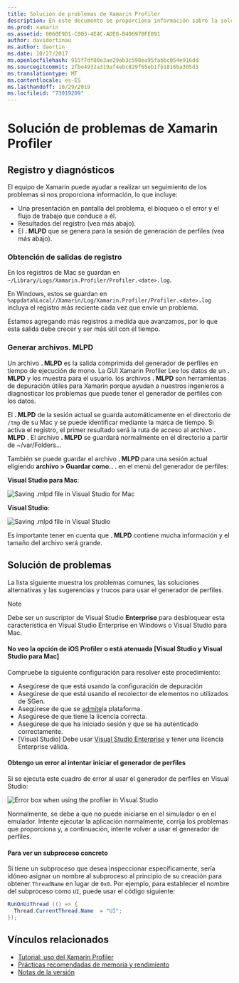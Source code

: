 ```yaml
---
title: Solución de problemas de Xamarin Profiler
description: En este documento se proporciona información sobre la solución de problemas relacionados con el Xamarin Profiler. Describe los problemas relacionados con el registro y los diagnósticos, el IDE y otros temas.
ms.prod: xamarin
ms.assetid: 0060E9D1-C003-4E4C-ADE8-B406978FE891
author: davidortinau
ms.author: daortin
ms.date: 10/27/2017
ms.openlocfilehash: 915f7df80e3ae29ab3c598ea95fabbc054e916dd
ms.sourcegitcommit: 2fbe4932a319af4ebc829f65eb1fb1816ba305d3
ms.translationtype: MT
ms.contentlocale: es-ES
ms.lasthandoff: 10/29/2019
ms.locfileid: "73019209"
---
```

# <a name="xamarin-profiler-troubleshooting"></a>Solución de problemas de Xamarin Profiler

## <a name="logging-and-diagnostics"></a>Registro y diagnósticos

El equipo de Xamarin puede ayudar a realizar un seguimiento de los problemas si nos proporciona información, lo que incluye:

- Una presentación en pantalla del problema, el bloqueo o el error y el flujo de trabajo que conduce a él.
- Resultados del registro (vea más abajo).
- El **. MLPD** que se genera para la sesión de generación de perfiles (vea más abajo).

### <a name="getting-log-outputs"></a>Obtención de salidas de registro

En los registros de Mac se guardan en `~/Library/Logs/Xamarin.Profiler/Profiler.<date>.log`.

En Windows, estos se guardan en `%appdata%Local//Xamarin/Log/Xamarin.Profiler/Profiler.<date>.log` incluya el registro más reciente cada vez que envíe un problema.

Estamos agregando más registros a medida que avanzamos, por lo que esta salida debe crecer y ser más útil con el tiempo.

<a name="gen_mlpd" />

### <a name="generating-mlpd-files"></a>Generar archivos. MLPD

Un archivo **. MLPD** es la salida comprimida del generador de perfiles en tiempo de ejecución de mono. La GUI Xamarin Profiler Lee los datos de un **. MLPD** y los muestra para el usuario. los archivos **. MLPD** son herramientas de depuración útiles para Xamarin porque ayudan a nuestros ingenieros a diagnosticar los problemas que puede tener el generador de perfiles con los datos.

El **. MLPD** de la sesión actual se guarda automáticamente en el directorio de `/tmp` de su Mac y se puede identificar mediante la marca de tiempo. Si activa el registro, el primer resultado será la ruta de acceso al archivo **. MLPD** . El archivo **. MLPD** se guardará normalmente en el directorio a partir de ~/var/Folders...

También se puede guardar el archivo **. MLPD** para una sesión actual eligiendo **archivo > Guardar como..** . en el menú del generador de perfiles:

**Visual Studio para Mac**:

![](troubleshooting-images/image17.png "Saving .mlpd file in Visual Studio for Mac")

**Visual Studio**:

![](troubleshooting-images/image17-vs.png "Saving .mlpd file in Visual Studio")

Es importante tener en cuenta que **. MLPD** contiene mucha información y el tamaño del archivo será grande.

## <a name="troubleshooting"></a>Solución de problemas

La lista siguiente muestra los problemas comunes, las soluciones alternativas y las sugerencias y trucos para usar el generador de perfiles.

> [!NOTE]
> Debe ser un suscriptor de Visual Studio **Enterprise** para desbloquear esta característica en Visual Studio Enterprise en Windows o Visual Studio para Mac.

#### <a name="i-cant-see-the-ios-profiler-option-or-it-is-greyed-out-visual-studio-and-visual-studio-for-mac"></a>No veo la opción de iOS Profiler o está atenuada [Visual Studio y Visual Studio para Mac]

Compruebe la siguiente configuración para resolver este procedimiento:

- Asegúrese de que está usando la configuración de depuración
- Asegúrese de que está usando el recolector de elementos no utilizados de SGen.
- Asegúrese de que se [admite](~/tools/profiler/index.md#Profiler_Support)la plataforma.
- Asegúrese de que tiene la licencia correcta.
- Asegúrese de que ha iniciado sesión y que se ha autenticado correctamente.
- [Visual Studio] Debe usar [Visual Studio Enterprise](https://visualstudio.microsoft.com/vs/enterprise/) y tener una licencia Enterprise válida.

#### <a name="i-get-an-error-when-i-try-to-launch-the-profiler"></a>Obtengo un error al intentar iniciar el generador de perfiles

Si se ejecuta este cuadro de error al usar el generador de perfiles en Visual Studio:

![](troubleshooting-images/error.png "Error box when using the profiler in Visual Studio")

Normalmente, se debe a que no puede iniciarse en el simulador o en el emulador. Intente ejecutar la aplicación normalmente, corrija los problemas que proporciona y, a continuación, intente volver a usar el generador de perfiles.

#### <a name="to-watch-a-specific-thread"></a>Para ver un subproceso concreto

Si tiene un subproceso que desea inspeccionar específicamente, sería idóneo asignar un nombre al subproceso al principio de su creación para obtener `ThreadName` en lugar de `0x0`. Por ejemplo, para establecer el nombre del subproceso como `UI`, puede usar el código siguiente:

```csharp
RunOnUiThread (() => {
  Thread.CurrentThread.Name  = "UI";
});
```

## <a name="related-links"></a>Vínculos relacionados

- [Tutorial: uso del Xamarin Profiler](~/tools/profiler/index.md)
- [Prácticas recomendadas de memoria y rendimiento](~/cross-platform/deploy-test/memory-perf-best-practices.md)
- [Notas de la versión](https://github.com/xamarin/release-notes-archive/blob/master/release-notes/profiler/preview/index.md)
